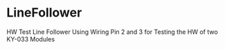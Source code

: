 # LineFollower
HW Test Line Follower
Using Wiring Pin 2 and 3 for Testing the HW of two KY-033 Modules

